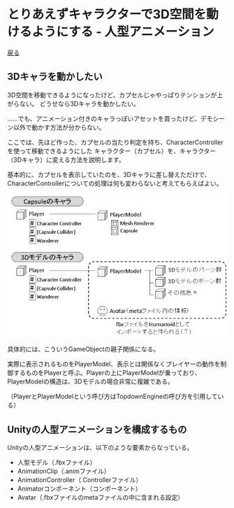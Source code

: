 # とりあえずキャラクターで3D空間を動けるようにする - 人型アニメーション

[戻る](./../index.md)

## 3Dキャラを動かしたい

3D空間を移動できるようになったけど、カプセルじゃやっぱりテンションが上がらない。
どうせなら3Dキャラを動かしたい。

……でも、アニメーション付きのキャラっぽいアセットを買ったけど、デモシーン以外で動かす方法が分からない。

ここでは、先ほど作った、カプセルの当たり判定を持ち、CharacterControllerを使って移動できるようにした
キャラクター（カプセル）を、キャラクター（3Dキャラ）に変える方法を説明します。

基本的に、カプセルを表示していたのを、3Dキャラに差し替えただけで、
CharacterControllerについての処理は何も変わらないと考えてもらえばよい。

![player_and_playermodel](./media/character_animation/player_and_playermodel.png)

具体的には、こういうGameObjectの親子関係になる。

実際に表示されるものをPlayerModel、表示とは関係なくプレイヤーの動作を制御するものをPlayerと呼ぶ。Playerの上にPlayerModelが乗っており、PlayerModelの構造は、3Dモデルの場合非常に複雑である。

（PlayerとPlayerModelという呼び方はTopdownEngineの呼び方を引用している）

## Unityの人型アニメーションを構成するもの

Unityの人型アニメーションは、以下のような要素からなっている。

- 人型モデル（.fbxファイル）
- AnimationClip（.animファイル）
- AnimationController（.Controllerファイル）
- Animatorコンポーネント（コンポーネント）
- Avatar（.fbxファイルのmetaファイルの中に含まれる設定）




